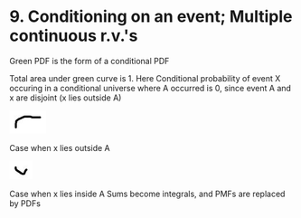 # 9. Conditioning on an event; Multiple continuous r.v.'s

Green PDF is the form of a conditional PDF

Total area under green curve is 1.
Here Conditional probability of event X occuring in a conditional universe where A occurred is 0, since event A and x are disjoint (x lies outside A)

![image](../../../media/Intro-Syllabus_9.-Conditioning-on-an-event;-Multiple-continuous-r.v.'s-image20.jpg)

Case when x lies outside A

![image](../../../media/Intro-Syllabus_9.-Conditioning-on-an-event;-Multiple-continuous-r.v.'s-image21.jpg)

Case when x lies inside A
Sums become integrals, and PMFs are replaced by PDFs
